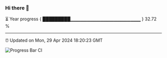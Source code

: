 ### Hi there 👋

⏳ Year progress { █████████▁▁▁▁▁▁▁▁▁▁▁▁▁▁▁▁▁▁▁▁▁ } 32.72 %

---

⏰ Updated on Mon, 29 Apr 2024 18:20:23 GMT

![Progress Bar CI](https://github.com/liununu/liununu/workflows/Progress%20Bar%20CI/badge.svg)
